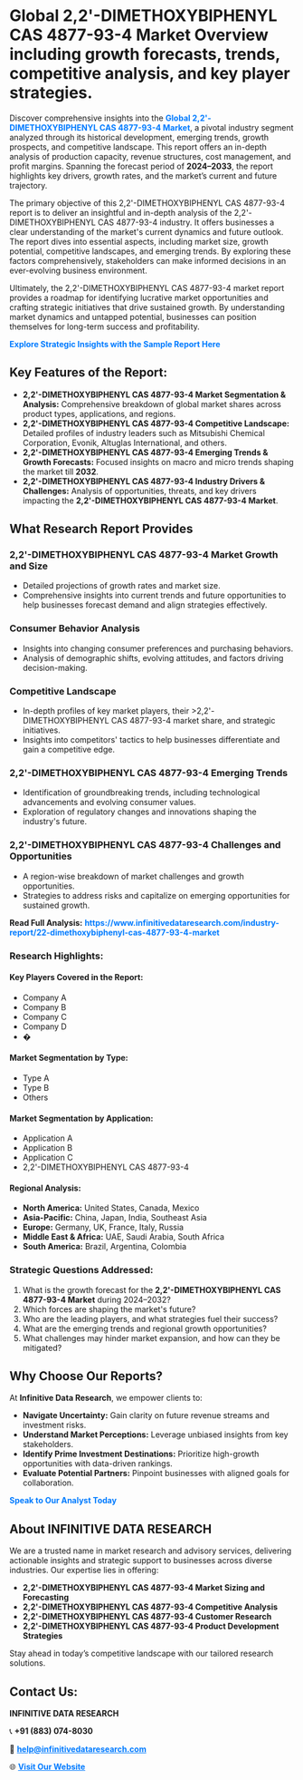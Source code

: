 <h1>Global 2,2'-DIMETHOXYBIPHENYL CAS 4877-93-4 Market Overview including growth forecasts, trends, competitive analysis, and key player strategies.</h1>
<p>
Discover comprehensive insights into the 
<a href="https://www.infinitivedataresearch.com/industry-report/22-dimethoxybiphenyl-cas-4877-93-4-market" rel="dofollow" style="color: #007BFF; text-decoration: none;"><strong>Global 2,2'-DIMETHOXYBIPHENYL CAS 4877-93-4 Market</strong></a>, a pivotal industry segment analyzed through its historical development, emerging trends, growth prospects, and competitive landscape. This report offers an in-depth analysis of production capacity, revenue structures, cost management, and profit margins. Spanning the forecast period of <strong>2024–2033</strong>, the report highlights key drivers, growth rates, and the market’s current and future trajectory.
</p>
<p>
The primary objective of this 2,2'-DIMETHOXYBIPHENYL CAS 4877-93-4 report is to deliver an insightful and in-depth analysis of the 2,2'-DIMETHOXYBIPHENYL CAS 4877-93-4 industry. It offers businesses a clear understanding of the market's current dynamics and future outlook. The report dives into essential aspects, including market size, growth potential, competitive landscapes, and emerging trends. By exploring these factors comprehensively, stakeholders can make informed decisions in an ever-evolving business environment.
</p>
<p>
Ultimately, the 2,2'-DIMETHOXYBIPHENYL CAS 4877-93-4 market report provides a roadmap for identifying lucrative market opportunities and crafting strategic initiatives that drive sustained growth. By understanding market dynamics and untapped potential, businesses can position themselves for long-term success and profitability.
</p>
<p>
<a href="https://www.infinitivedataresearch.com/request-sample/reportId=101823" style="color: #007BFF; text-decoration: none;"><strong>Explore Strategic Insights with the Sample Report Here</strong></a>
</p>

<h2>Key Features of the Report:</h2>
<ul>
<li><strong>2,2'-DIMETHOXYBIPHENYL CAS 4877-93-4 Market Segmentation & Analysis:</strong> Comprehensive breakdown of global market shares across product types, applications, and regions.</li>
<li><strong>2,2'-DIMETHOXYBIPHENYL CAS 4877-93-4 Competitive Landscape:</strong> Detailed profiles of industry leaders such as Mitsubishi Chemical Corporation, Evonik, Altuglas International, and others.</li>
<li><strong>2,2'-DIMETHOXYBIPHENYL CAS 4877-93-4 Emerging Trends & Growth Forecasts:</strong> Focused insights on macro and micro trends shaping the market till <strong>2032</strong>.</li>
<li><strong>2,2'-DIMETHOXYBIPHENYL CAS 4877-93-4 Industry Drivers & Challenges:</strong> Analysis of opportunities, threats, and key drivers impacting the <strong>2,2'-DIMETHOXYBIPHENYL CAS 4877-93-4 Market</strong>.</li>
</ul>

<h2>What Research Report Provides</h2>
<h3>2,2'-DIMETHOXYBIPHENYL CAS 4877-93-4 Market Growth and Size</h3>
<ul>
<li>Detailed projections of growth rates and market size.</li>
<li>Comprehensive insights into current trends and future opportunities to help businesses forecast demand and align strategies effectively.</li>
</ul>

<h3>Consumer Behavior Analysis</h3>
<ul>
<li>Insights into changing consumer preferences and purchasing behaviors.</li>
<li>Analysis of demographic shifts, evolving attitudes, and factors driving decision-making.</li>
</ul>

<h3>Competitive Landscape</h3>
<ul>
<li>In-depth profiles of key market players, their >2,2'-DIMETHOXYBIPHENYL CAS 4877-93-4 market share, and strategic initiatives.</li>
<li>Insights into competitors' tactics to help businesses differentiate and gain a competitive edge.</li>
</ul>

<h3>2,2'-DIMETHOXYBIPHENYL CAS 4877-93-4 Emerging Trends</h3>
<ul>
<li>Identification of groundbreaking trends, including technological advancements and evolving consumer values.</li>
<li>Exploration of regulatory changes and innovations shaping the industry's future.</li>
</ul>

<h3>2,2'-DIMETHOXYBIPHENYL CAS 4877-93-4 Challenges and Opportunities</h3>
<ul>
<li>A region-wise breakdown of market challenges and growth opportunities.</li>
<li>Strategies to address risks and capitalize on emerging opportunities for sustained growth.</li>
</ul>
<p><strong>Read Full Analysis:</strong> <a href="https://www.infinitivedataresearch.com/industry-report/22-dimethoxybiphenyl-cas-4877-93-4-market" rel="dofollow" style="color: #007BFF; text-decoration: none;"><strong>https://www.infinitivedataresearch.com/industry-report/22-dimethoxybiphenyl-cas-4877-93-4-market</strong></a></p>
<h3>Research Highlights:</h3>
<h4>Key Players Covered in the Report:</h4>
<ul><li>Company A</li><li>Company B</li><li>Company C</li><li>Company D</li><li>�</li></ul>
<h4>Market Segmentation by Type:</h4>
<ul><li>Type A</li><li>Type B</li><li>Others</li></ul>
<h4>Market Segmentation by Application:</h4>
<ul><li>Application A</li><li>Application B</li><li>Application C</li><li>2,2&#039;-DIMETHOXYBIPHENYL CAS 4877-93-4</li></ul>

<h4>Regional Analysis:</h4>
<ul>
<li><strong>North America:</strong> United States, Canada, Mexico</li>
<li><strong>Asia-Pacific:</strong> China, Japan, India, Southeast Asia</li>
<li><strong>Europe:</strong> Germany, UK, France, Italy, Russia</li>
<li><strong>Middle East & Africa:</strong> UAE, Saudi Arabia, South Africa</li>
<li><strong>South America:</strong> Brazil, Argentina, Colombia</li>
</ul>

<h3>Strategic Questions Addressed:</h3>
<ol>
<li>What is the growth forecast for the <strong>2,2'-DIMETHOXYBIPHENYL CAS 4877-93-4 Market</strong> during 2024–2032?</li>
<li>Which forces are shaping the market's future?</li>
<li>Who are the leading players, and what strategies fuel their success?</li>
<li>What are the emerging trends and regional growth opportunities?</li>
<li>What challenges may hinder market expansion, and how can they be mitigated?</li>
</ol>

<h2>Why Choose Our Reports?</h2>
<p>At <strong>Infinitive Data Research</strong>, we empower clients to:</p>
<ul>
<li><strong>Navigate Uncertainty:</strong> Gain clarity on future revenue streams and investment risks.</li>
<li><strong>Understand Market Perceptions:</strong> Leverage unbiased insights from key stakeholders.</li>
<li><strong>Identify Prime Investment Destinations:</strong> Prioritize high-growth opportunities with data-driven rankings.</li>
<li><strong>Evaluate Potential Partners:</strong> Pinpoint businesses with aligned goals for collaboration.</li>
</ul>
<p><a href="https://www.infinitivedataresearch.com/industry-report/22-dimethoxybiphenyl-cas-4877-93-4-market" rel="dofollow" style="color: #007BFF; text-decoration: none;"><strong>Speak to Our Analyst Today</strong></a></p>

<h2>About INFINITIVE DATA RESEARCH</h2>
<p>We are a trusted name in market research and advisory services, delivering actionable insights and strategic support to businesses across diverse industries. Our expertise lies in offering:</p>
<ul>
<li><strong>2,2'-DIMETHOXYBIPHENYL CAS 4877-93-4 Market Sizing and Forecasting</strong></li>
<li><strong>2,2'-DIMETHOXYBIPHENYL CAS 4877-93-4 Competitive Analysis</strong></li>
<li><strong>2,2'-DIMETHOXYBIPHENYL CAS 4877-93-4 Customer Research</strong></li>
<li><strong>2,2'-DIMETHOXYBIPHENYL CAS 4877-93-4 Product Development Strategies</strong></li>
</ul>
<p>Stay ahead in today’s competitive landscape with our tailored research solutions.</p>

<h2>Contact Us:</h2>
<p><strong>INFINITIVE DATA RESEARCH</strong></p>
<p>📞 <strong>+91 (883) 074-8030</strong></p>
<p>📧 <strong><a href="mailto:help@infinitivedataresearch.com" style="color: #007BFF;">help@infinitivedataresearch.com</a></strong></p>
<p>🌐 <strong><a href="https://www.infinitivedataresearch.com" rel="dofollow" style="color: #007BFF;">Visit Our Website</a></strong></p>